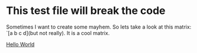 # This test file will break the code

Sometimes I want to create some mayhem.
So lets take a look at this matrix: `[a b c d](but not really). It is a cool matrix.

[Hello World](https://www.google.com)
